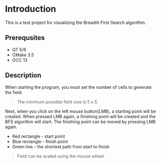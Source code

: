 # Introduction
This is a test project for visualizing the Breadth First Search algorithm.
## Prerequsites
 * QT 5/6
 * CMake 3.5
 * GCC 13

## Description
When starting the program, you must set the number of cells to generate the field.

> The minimum possible field size is 5 x 5.

Next, when you click on the left mouse button(LMB), a starting point will be created. When pressed LMB again, a finishing point will be created and the BFS algorithm will start. The finishing point can be moved by pressing LMB again.

* Red rectangle - start point
* Blue rectangle - finish point
* Green line - the shortest path from start to finish

> Field can be scaled using the mouse wheel.
